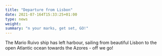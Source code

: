 ```yaml
---
title: "Departure from Lisbon"
date: 2021-07-164T15:33:25+01:00
type: news
weight: 
summary: "n your marks, get set, GO!"
---
```

The Mario Ruivo ship has left harbour, sailing from beautiful Lisbon to the open Atlantic ocean towards the Azores - off we go! 


